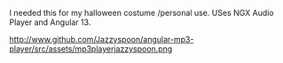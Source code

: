 I needed this for my halloween costume /personal use. USes NGX Audio Player and Angular 13.

http://www.github.com/Jazzyspoon/angular-mp3-player/src/assets/mp3playerjazzyspoon.png
